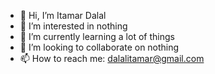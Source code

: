 - 👋 Hi, I’m Itamar Dalal
- 👀 I’m interested in nothing
- 🌱 I’m currently learning a lot of things
- 💞️ I’m looking to collaborate on nothing
- 📫 How to reach me: dalalitamar@gmail.com

<!---
Itamar-Dalal/Itamar-Dalal is a ✨ special ✨ repository because its `README.md` (this file) appears on your GitHub profile.
You can click the Preview link to take a look at your changes.
--->

